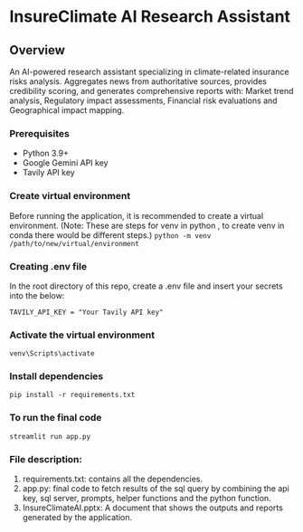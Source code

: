 # InsureClimate AI Research Assistant 
##  Overview

An AI-powered research assistant specializing in climate-related insurance risks analysis. Aggregates news from authoritative sources, provides credibility scoring, and generates comprehensive reports with: Market trend analysis, Regulatory impact assessments, Financial risk evaluations and Geographical impact mapping.

### Prerequisites
- Python 3.9+
- Google Gemini API key
- Tavily API key

### Create virtual environment
Before running the application, it is recommended to create a virtual environment. (Note: These are steps for venv in python , to create venv in conda there would be different steps.)
```python -m venv /path/to/new/virtual/environment```

### Creating .env file
In the root directory of this repo, create a .env file and insert your secrets into the below:
```GEMINI_API_KEY = "Your Gemini API Key"
TAVILY_API_KEY = "Your Tavily API key"
 ```

### Activate the virtual environment
```venv\Scripts\activate```

### Install dependencies
```pip install -r requirements.txt```

### To run the final code
```streamlit run app.py```

### File description:
1. requirements.txt: contains all the dependencies.
2. app.py: final code to fetch results of the sql query by combining the api key, sql server, prompts, helper functions and the python function.
3. InsureClimateAI.pptx: A document that shows the outputs and reports generated by the application.

